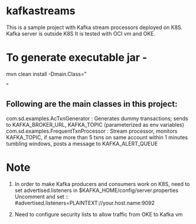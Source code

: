 # kafkastreams
This is a sample project with Kafka stream processors deployed on K8S. Kafka server is outside K8S
It is tested with OCI vm and OKE. 

# To generate executable jar - 
mvn clean install  -Dmain.Class="<Main Class Name>"   

Following are the main classes in this project:
-----------------------------------------------
com.sd.examples.AcTxnGenerator : Generates dummy transactions; sends to KAFKA_BROKER_URL, KAFKA_TOPIC  (parameterized as env variables)
com.sd.examples.FrequentTxnProcessor : Stream processor, monitors KAFKA_TOPIC, if same more than 5 txns on same account within 1 minutes tumbling windows, posts a message to KAFKA_ALERT_QUEUE 

# Note
1. In order to make Kafka producers and consumers work on K8S, need to set advertised.listeners in $KAFKA_HOME/config/server.properties 
Uncomment and set :: #advertised.listeners=PLAINTEXT://your.host.name:9092

2. Need to configure security lists to allow traffic from OKE to Kafka vm
